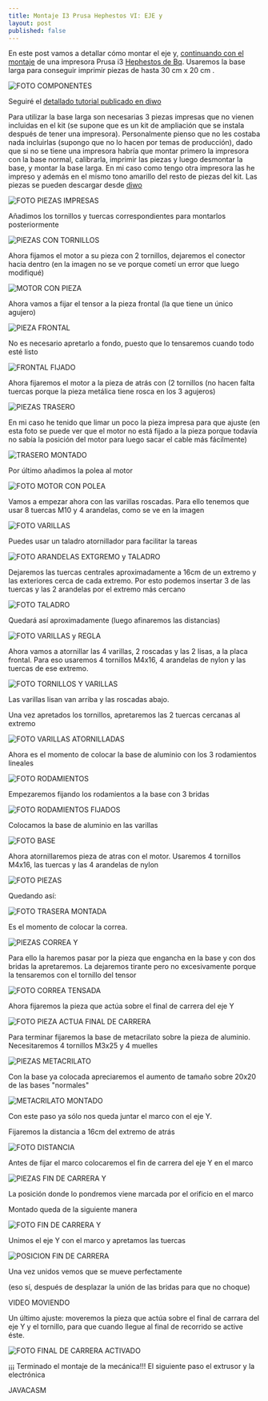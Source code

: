 ```yaml
---
title: Montaje I3 Prusa Hephestos VI: EJE y
layout: post
published: false
---
```


En este post vamos a detallar cómo montar el eje y, [continuando con el montaje](http://blog.elcacharreo.com/tag/hephestos/) de una impresora Prusa i3 [Hephestos de Bq](http://bq.com/es/prusa). Usaremos la base larga para conseguir imprimir piezas de hasta 30 cm x 20 cm .

![FOTO COMPONENTES](https://lh4.googleusercontent.com/-o7eWXB9T-pw/VVfBsWvbFsI/AAAAAAAA7TU/oVsgyQUiAzM/w1014-h761-no/IMG_20150515_143341.jpg)

Seguiré el [detallado tutorial publicado en diwo](http://diwo.bq.com/montaje-de-la-actualizacion-a-base-larga/)

Para utilizar la base larga son necesarias 3 piezas impresas que no vienen incluidas en el kit (se supone que es un kit de ampliación que se instala después de tener una impresora). Personalmente pienso que no les costaba nada incluirlas (supongo que no lo hacen por temas de producción), dado que si no se tiene una impresora habría que montar primero la impresora con la base normal, calibrarla, imprimir las piezas y luego desmontar la base, y montar la base larga. En mi caso como tengo otra impresora las he impreso y además en el mismo tono amarillo del resto de piezas del kit. Las piezas se pueden descargar desde [diwo](http://diwo.bq.com/wp-content/uploads/2015/01/Piezas_impresas_base_larga.zip)
 
![FOTO PIEZAS IMPRESAS](https://lh4.googleusercontent.com/-qhmxi71KbLU/VVfCvpkhmqI/AAAAAAAA7TM/krnsU5lON18/w1014-h761-no/IMG_20150515_143232.jpg)

Añadimos los tornillos y tuercas correspondientes para montarlos posteriormente

![PIEZAS CON TORNILLOS](https://lh4.googleusercontent.com/-7mOp1alAjtc/VVfCvvPFytI/AAAAAAAA7TA/mDerryp-5NY/w1014-h761-no/IMG_20150515_145523.jpg)

Ahora fijamos el motor a su pieza con 2 tornillos, dejaremos el conector hacia dentro (en la imagen no se ve porque cometí un error que luego modifiqué)

![MOTOR CON PIEZA](https://lh4.googleusercontent.com/-ayLXDB286Ew/VVfCvsxRT2I/AAAAAAAA7TA/Vj-ZiPsqu5s/w1014-h761-no/IMG_20150515_150018.jpg)

Ahora vamos a fijar el tensor a la pieza frontal (la que tiene un único agujero)

![PIEZA FRONTAL](https://lh4.googleusercontent.com/-Y19UhMkGcq0/VVfCvjz_JSI/AAAAAAAA7TA/nQzoyiw9Rvk/w1014-h761-no/IMG_20150515_150147.jpg)

No es necesario apretarlo a fondo, puesto que lo tensaremos cuando todo esté listo

![FRONTAL FIJADO](https://lh6.googleusercontent.com/-26aimPKm4Is/VVfCvgmj_YI/AAAAAAAA7TA/NMqok5L3BMA/w1014-h761-no/IMG_20150515_150302.jpg)

Ahora fijaremos el motor a la pieza de atrás con (2 tornillos (no hacen falta tuercas porque la pieza metálica tiene rosca en los 3 agujeros)

![PIEZAS TRASERO](https://lh4.googleusercontent.com/-_GvixheGY5w/VVfCvkjhNVI/AAAAAAAA7TA/Yk6-aZZLNM0/w1014-h761-no/IMG_20150515_150359.jpg)

En mi caso he tenido que limar un poco la pieza impresa para que ajuste (en esta foto se puede ver que el motor no está fijado a la pieza porque todavía no sabía la posición del motor para luego sacar el cable más fácilmente)

![TRASERO MONTADO](https://lh4.googleusercontent.com/-xiWzbz1mZmk/VVfCvtjwaoI/AAAAAAAA7TA/QZLGIy944eU/w1014-h761-no/IMG_20150515_150912.jpg)

Por último añadimos la polea al motor

![FOTO MOTOR CON POLEA](https://lh4.googleusercontent.com/-bozIPhWnwEw/VVfCvhMw4uI/AAAAAAAA7TA/H4_KYGKWVdw/w1014-h761-no/IMG_20150515_151008.jpg)

Vamos a empezar ahora con las varillas roscadas. Para ello tenemos que usar 8 tuercas M10 y 4 arandelas, como se ve en la imagen

![FOTO VARILLAS](https://lh4.googleusercontent.com/-boNw9aoT1Rw/VVfBsaaSqyI/AAAAAAAA7SY/qPbwcAizwhY/w1014-h761-no/IMG_20150515_172731.jpg)

Puedes usar un taladro atornillador para facilitar la tareas

![FOTO ARANDELAS EXTGREMO y TALADRO](https://lh6.googleusercontent.com/-P1tDtmbGD1s/VVfCvoHT8xI/AAAAAAAA7TA/8CWXwmjzsqo/w1014-h761-no/IMG_20150515_172829.jpg)


Dejaremos las tuercas centrales aproximadamente a 16cm de un extremo y las exteriores cerca de cada extremo. Por esto podemos insertar 3 de las tuercas y las 2 arandelas por el extremo más cercano

![FOTO TALADRO](https://lh6.googleusercontent.com/-YOwZxS8Xorc/VVfBsaFV1cI/AAAAAAAA7SY/C3Lg7il9ocE/w1014-h761-no/IMG_20150515_173338.jpg)

Quedará así aproximadamente (luego afinaremos las distancias)

![FOTO VARILLAS y REGLA](https://lh4.googleusercontent.com/-BWXzNU-ZpyI/VVfCvtIxpZI/AAAAAAAA7TA/veluAnLDNZc/w1014-h761-no/IMG_20150515_173611.jpg)

Ahora vamos a atornillar las 4 varillas, 2 roscadas y las 2 lisas, a la placa frontal. Para eso usaremos 4 tornillos M4x16, 4 arandelas de nylon y las tuercas de ese extremo. 

![FOTO TORNILLOS Y VARILLAS](https://lh4.googleusercontent.com/-7B7ZJKyN_ZA/VVfCvhblTDI/AAAAAAAA7Tk/L1N6E4dYYOY/w1014-h761-no/IMG_20150515_175405.jpg)

Las varillas lisan van arriba y las roscadas abajo.

Una vez apretados los tornillos, apretaremos las 2 tuercas cercanas al extremo

![FOTO VARILLAS ATORNILLADAS](https://lh6.googleusercontent.com/-o4texFY0V_c/VVfCvuk502I/AAAAAAAA7TA/SjBnl26clRE/w1014-h761-no/IMG_20150515_175733.jpg)

Ahora es el momento de colocar la base de aluminio con los 3 rodamientos lineales 

![FOTO RODAMIENTOS](https://lh6.googleusercontent.com/-juo0eCpO6Q4/VVfCvo1QoLI/AAAAAAAA7Ts/wEZlPig1XQk/w1014-h761-no/IMG_20150515_175821.jpg)

Empezaremos fijando los rodamientos a la base con 3 bridas

![FOTO RODAMIENTOS FIJADOS](https://lh6.googleusercontent.com/-g2Wxf26b77g/VVfCvn7rGGI/AAAAAAAA7T0/F_u1ch1oiNk/w1014-h761-no/IMG_20150515_180101.jpg)

Colocamos la base de aluminio en las varillas

![FOTO BASE](https://lh4.googleusercontent.com/-lKdXeejVVu8/VVfCvsS4EKI/AAAAAAAA7TA/KJZ_EdxgUJQ/w1014-h761-no/IMG_20150515_180212.jpg)

Ahora atornillaremos pieza de atras con el motor. Usaremos 4 tornillos M4x16, las tuercas y las 4 arandelas de nylon

![FOTO PIEZAS](https://lh4.googleusercontent.com/-Muc1W912qaQ/VVfCvnircNI/AAAAAAAA7T8/aeEV6irnnLg/w1014-h761-no/IMG_20150515_180706.jpg)

Quedando así:

![FOTO TRASERA MONTADA](https://lh4.googleusercontent.com/-H6uV01r93ME/VVfCvu_P7wI/AAAAAAAA7UE/Y3eCYqXjXxU/w1014-h761-no/IMG_20150515_180955.jpg)

Es el momento de colocar la correa. 

![PIEZAS CORREA Y](https://lh4.googleusercontent.com/-3CPucwf8lGs/VVfCviBT6iI/AAAAAAAA7UM/tRpbgsyiHMI/w1014-h761-no/IMG_20150515_181514.jpg)

Para ello la haremos pasar por la pieza que engancha en la base y con dos bridas la apretaremos. La dejaremos tirante pero no excesivamente porque la tensaremos con el tornillo del tensor

![FOTO CORREA TENSADA](https://lh6.googleusercontent.com/-t58WgG3Kn0c/VVfCvoxXb3I/AAAAAAAA7TA/rVTkuJIBpxo/w1014-h761-no/IMG_20150515_182805.jpg)

Ahora fijaremos la pieza que actúa sobre el final de carrera del eje Y

![FOTO PIEZA ACTUA FINAL DE CARRERA](https://lh4.googleusercontent.com/-t7ODaq7BK1s/VVfCvgVlb4I/AAAAAAAA7TA/cXdZKHXIwg0/w1014-h761-no/IMG_20150515_183920.jpg)

Para terminar fijaremos la base de metacrilato sobre la pieza de aluminio. Necesitaremos 4 tornillos M3x25 y 4 muelles

![PIEZAS METACRILATO](https://lh6.googleusercontent.com/-wnsU2kEtPrw/VVfCvkUJQaI/AAAAAAAA7Uc/zJw0ZdajcNE/w1014-h761-no/IMG_20150515_184633.jpg)

Con la base ya colocada apreciaremos el aumento de tamaño sobre 20x20 de las bases "normales"

![METACRILATO MONTADO](https://lh6.googleusercontent.com/-djTKea7UAb0/VVfCvp9h3JI/AAAAAAAA7TA/uhrHOT0g45M/w1014-h761-no/IMG_20150515_185148.jpg)

Con este paso ya sólo nos queda juntar el marco con el eje Y.

Fijaremos la distancia a 16cm del extremo de atrás

![FOTO DISTANCIA](https://lh6.googleusercontent.com/-u5vDF_JC8tM/VVfCvj82ACI/AAAAAAAA7TA/wjVcC8w5UeI/w1014-h761-no/IMG_20150515_185529.jpg)

Antes de fijar el marco colocaremos el fin de carrera del eje Y en el marco

![PIEZAS FIN DE CARRERA Y](https://lh6.googleusercontent.com/-Mqcnwsrxi3g/VVfCvt8i3xI/AAAAAAAA7TA/H_Leh2pUkdU/w1014-h761-no/IMG_20150515_185901.jpg)

La posición donde lo pondremos viene marcada por el orificio en el marco

Montado queda de la siguiente manera

![FOTO FIN DE CARRERA Y](https://lh4.googleusercontent.com/-0NqqfX3ONtU/VVfCvhZxJ-I/AAAAAAAA7TA/2azVbnNTMuI/w1014-h761-no/IMG_20150515_190947.jpg)

Unimos el eje Y con el marco y apretamos las tuercas

![POSICION FIN DE CARRERA](https://lh4.googleusercontent.com/-mCGl6w_dUxE/VVfCvhgK5HI/AAAAAAAA7TA/7gbCIIbsYAc/w570-h761-no/IMG_20150515_191044.jpg)

Una vez unidos vemos que se mueve perfectamente

(eso sí, después de desplazar la unión de las bridas para que no choque)

VIDEO MOVIENDO

Un último ajuste: moveremos la pieza que actúa sobre el final de carrara del eje Y y el tornillo, para que cuando llegue al final de recorrido se active éste.

![FOTO FINAL DE CARRERA ACTIVADO](https://lh6.googleusercontent.com/-wC08_1mgiWk/VVfCvutWemI/AAAAAAAA7TA/ccl0g4E_GCg/w1014-h761-no/IMG_20150515_191906.jpg)

¡¡¡ Terminado el montaje de la mecánica!!! El siguiente paso el extrusor y la electrónica

JAVACASM
